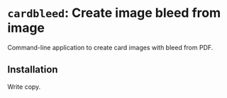 # `cardbleed`: Create image bleed from image
Command-line application to create card images with bleed from PDF.


## Installation
Write copy.
